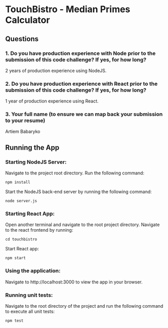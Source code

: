 # TouchBistro - Median Primes Calculator

## Questions

### 1. Do you have production experience with Node prior to the submission of this code challenge? If yes, for how long?

2 years of production experience using NodeJS.

### 2. Do you have production experience with React prior to the submission of this code challenge? If yes, for how long?

1 year of production experience using React.

### 3. Your full name (to ensure we can map back your submission to your resume)

Artiem Babaryko


## Running the App

### Starting NodeJS Server:
Navigate to the project root directory. Run the following command:
```
npm install
```
Start the NodeJS back-end server by running the following command:
```
node server.js
```

### Starting React App:
Open another terminal and navigate to the root project directory. Navigate to the react frontend by running:
```
cd touchbistro
```
Start React app:
```
npm start
```

### Using the application:
Navigate to http://localhost:3000 to view the app in your browser.

### Running unit tests:
Navigate to the root directory of the project and run the following command to execute all unit tests:
```
npm test
```
